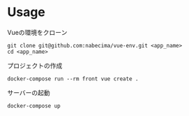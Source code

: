 # Usage
Vueの環境をクローン
```
git clone git@github.com:nabecima/vue-env.git <app_name>
cd <app_name>
```

プロジェクトの作成
```
docker-compose run --rm front vue create .
```

サーバーの起動
```
docker-compose up
```
